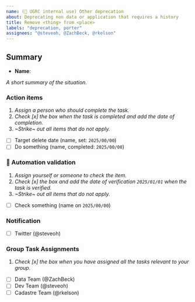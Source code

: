 ```yaml
---
name: (🔐 UGRC internal use) Other deprecation
about: Deprecating non data or application that requires a history
title: Remove <thing> from <place>
labels: "deprecation, porter"
assignees: "@steveoh, @ZachBeck, @rkelson"
---
```


## Summary

- **Name**:

_A short summary of the situation._

### Action items

1. _Assign a person who should complete the task._
1. _Check [x] the box when the task is completed and add the date of completion._
1. _~Strike~ out all items that do not apply._

- [ ] Target delete date (name, set: `2025/00/00`)
- [ ] Do something (name, completed: `2025/00/00`)

### :robot: Automation validation

1. _Assign yourself or someone to check the item._
1. _Check [x] the box and add the date of verification `2025/01/01` when the task is verified._
1. _~Strike~ out all items that do not apply._

- [ ] Check something (name on `2025/00/00`)

### Notification

- [ ] Twitter (@steveoh)

### Group Task Assignments

1. _Check [x] the box when you have assigned all the tasks relevant to your group._

- [ ] Data Team (@ZachBeck)
- [ ] Dev Team (@steveoh)
- [ ] Cadastre Team (@rkelson)
